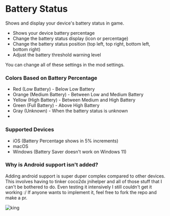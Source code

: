 # Battery Status

Shows and display your device's battery status in game.

- <cy>Shows your device battery percentage</c>
- <cy>Change the battery status display (icon or percentage)</c>
- <cy>Change the battery status position (top left, top right, bottom left, bottom right)</c>
- <cy>Adjust the battery threshold warning level</c>

<co>You can change all of these settings in the mod settings.</c>

### Colors Based on Battery Percentage

- Red <cr>(Low Battery)</cg> - Below Low Battery
- Orange <co>(Medium Battery)</cg> - Between Low and Medium Battery
- Yellow <cy>(High Battery)</cg> - Between Medium and High Battery
- Green <cg>(Full Battery)</cg> - Above High Battery
- Gray <cg>(Unknown)</cg> - When the battery status is unknown
- 
### Supported Devices

- iOS <cg>(Battery Percentage shows in 5% increments)</cg>
- macOS
- Windows <cg>(Battery Saver doesn't work on Windows 11)</cg>

### Why is Android support isn't added?

<cr>Adding android support is super duper complex compared to other devices. This involves having to tinker coco2dx jnihelper and all of those stuff that I can't be bothered to do. Even testing it intensively I still couldn't get it working :/</c>
<cr>If anyone wants to implement it, feel free to fork the repo and make a pr.</c>

![king](arcticwoof.twitch_interactive/king.png)